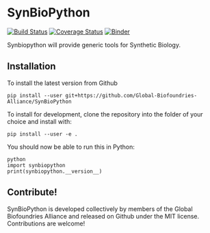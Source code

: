 # SynBioPython

[![Build Status](https://travis-ci.org/Global-Biofoundries-Alliance/SynBioPython.svg?branch=master)](https://travis-ci.org/Global-Biofoundries-Alliance/SynBioPython)
[![Coverage Status](https://coveralls.io/repos/github/Global-Biofoundries-Alliance/SynBioPython/badge.svg?branch=master)](https://coveralls.io/github/Global-Biofoundries-Alliance/SynBioPython?branch=master)
[![Binder](https://mybinder.org/badge_logo.svg)](https://mybinder.org/v2/gh/JingWui/SynBioPython/master?filepath=examples%2Fgenbabel.ipynb)

Synbiopython will provide generic tools for Synthetic Biology.

Installation
------------

To install the latest version from Github

```
pip install --user git+https://github.com/Global-Biofoundries-Alliance/SynBioPython
```

To install for development, clone the repository into the folder of your choice and install with:

```
pip install --user -e .
```

You should now be able to run this in Python:

```
python
import synbiopython
print(synbiopython.__version__)
```

Contribute!
-----------

SynBioPython is developed collectively by members of the Global Biofoundries
Alliance and released on Github under the MIT license. Contributions are welcome!
